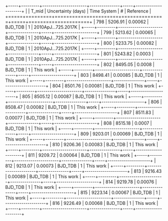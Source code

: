 +-----+---------+----------------------+---------------+-----+---------------------+
|     |   T_mid |   Uncertainty (days) | Time System   |   # | Reference           |
+=====+=========+======================+===============+=====+=====================+
| 798 | 5206.91 |              0.00062 | BJD_TDB       |   1 | 2010ApJ...725.2017K |
+-----+---------+----------------------+---------------+-----+---------------------+
| 799 | 5213.62 |              0.00065 | BJD_TDB       |   1 | 2010ApJ...725.2017K |
+-----+---------+----------------------+---------------+-----+---------------------+
| 800 | 5233.75 |              0.00082 | BJD_TDB       |   1 | 2010ApJ...725.2017K |
+-----+---------+----------------------+---------------+-----+---------------------+
| 801 | 5243.82 |              0.0003  | BJD_TDB       |   1 | 2010ApJ...725.2017K |
+-----+---------+----------------------+---------------+-----+---------------------+
| 802 | 8495.05 |              0.0008  | BJD_TDB       |   1 | This work           |
+-----+---------+----------------------+---------------+-----+---------------------+
| 803 | 8498.41 |              0.00085 | BJD_TDB       |   1 | This work           |
+-----+---------+----------------------+---------------+-----+---------------------+
| 804 | 8501.76 |              0.00081 | BJD_TDB       |   1 | This work           |
+-----+---------+----------------------+---------------+-----+---------------------+
| 805 | 8505.12 |              0.00087 | BJD_TDB       |   1 | This work           |
+-----+---------+----------------------+---------------+-----+---------------------+
| 806 | 8508.47 |              0.00082 | BJD_TDB       |   1 | This work           |
+-----+---------+----------------------+---------------+-----+---------------------+
| 807 | 8511.83 |              0.00077 | BJD_TDB       |   1 | This work           |
+-----+---------+----------------------+---------------+-----+---------------------+
| 808 | 8515.18 |              0.0007  | BJD_TDB       |   1 | This work           |
+-----+---------+----------------------+---------------+-----+---------------------+
| 809 | 9203.01 |              0.00069 | BJD_TDB       |   1 | This work           |
+-----+---------+----------------------+---------------+-----+---------------------+
| 810 | 9206.36 |              0.00083 | BJD_TDB       |   1 | This work           |
+-----+---------+----------------------+---------------+-----+---------------------+
| 811 | 9209.72 |              0.00064 | BJD_TDB       |   1 | This work           |
+-----+---------+----------------------+---------------+-----+---------------------+
| 812 | 9213.07 |              0.00073 | BJD_TDB       |   1 | This work           |
+-----+---------+----------------------+---------------+-----+---------------------+
| 813 | 9216.43 |              0.00089 | BJD_TDB       |   1 | This work           |
+-----+---------+----------------------+---------------+-----+---------------------+
| 814 | 9219.78 |              0.00076 | BJD_TDB       |   1 | This work           |
+-----+---------+----------------------+---------------+-----+---------------------+
| 815 | 9223.14 |              0.00067 | BJD_TDB       |   1 | This work           |
+-----+---------+----------------------+---------------+-----+---------------------+
| 816 | 9226.49 |              0.00068 | BJD_TDB       |   1 | This work           |
+-----+---------+----------------------+---------------+-----+---------------------+
